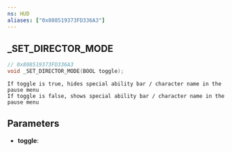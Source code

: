```yaml
---
ns: HUD
aliases: ["0x808519373FD336A3"]
---
```

## _SET_DIRECTOR_MODE

```c
// 0x808519373FD336A3
void _SET_DIRECTOR_MODE(BOOL toggle);
```

```
If toggle is true, hides special ability bar / character name in the pause menu  
If toggle is false, shows special ability bar / character name in the pause menu  
```

## Parameters
* **toggle**: 

